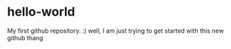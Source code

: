 # hello-world
My first github repository. :)
well, I am just trying to get started with this new github thang
